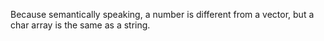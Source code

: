 Because semantically speaking, a number is different from a vector, but a char array is the same as a string.
